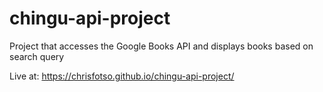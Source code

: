 # chingu-api-project
Project that accesses the Google Books API and displays books based on search query

Live at: https://chrisfotso.github.io/chingu-api-project/
